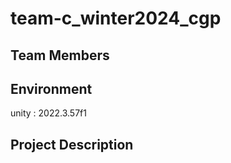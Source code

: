 # team-c_winter2024_cgp
## Team Members
 
## Environment
unity : 2022.3.57f1

## Project Description

